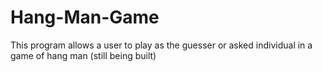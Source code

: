 # Hang-Man-Game
This program allows a user to play as the guesser or asked individual in a game of hang man (still being built)
